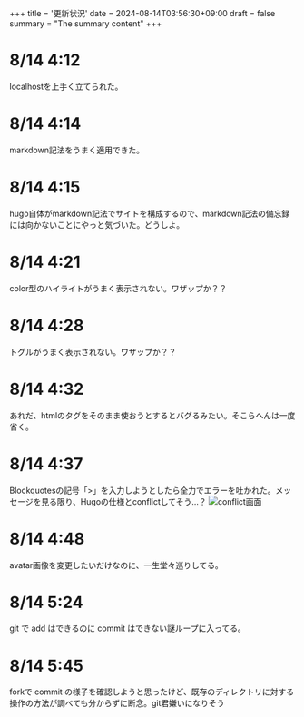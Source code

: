 +++
title = '更新状況'
date = 2024-08-14T03:56:30+09:00
draft = false
summary = "The summary content"
+++

# 8/14 4:12
localhostを上手く立てられた。

# 8/14 4:14
markdown記法をうまく適用できた。

# 8/14 4:15
hugo自体がmarkdown記法でサイトを構成するので、markdown記法の備忘録には向かないことにやっと気づいた。どうしよ。

# 8/14 4:21
color型のハイライトがうまく表示されない。ワザップか？？

# 8/14 4:28
トグルがうまく表示されない。ワザップか？？

# 8/14 4:32
あれだ、htmlのタグをそのまま使おうとするとバグるみたい。そこらへんは一度省く。

# 8/14 4:37
Blockquotesの記号「>」を入力しようとしたら全力でエラーを吐かれた。メッセージを見る限り、Hugoの仕様とconflictしてそう…？
![conflict画面]()

# 8/14 4:48
avatar画像を変更したいだけなのに、一生堂々巡りしてる。

# 8/14 5:24
git で add はできるのに commit はできない謎ループに入ってる。

# 8/14 5:45
forkで commit の様子を確認しようと思ったけど、既存のディレクトリに対する操作の方法が調べても分からずに断念。git君嫌いになりそう